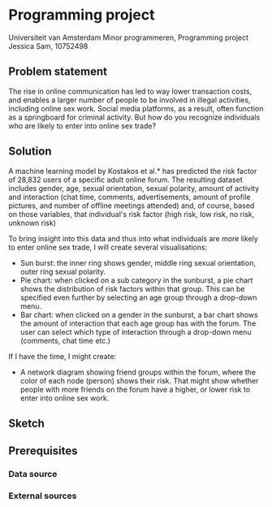 # Programming project

Universiteit van Amsterdam 
Minor programmeren, Programming project
Jessica Sam, 10752498

## Problem statement
The rise in online communication has led to way lower transaction costs, and enables a larger number of people to be involved in illegal activities, including online sex work. Social media platforms, as a result, often function as a springboard for criminal activity. 
But how do you recognize individuals who are likely to enter into online sex trade? 

## Solution
A machine learning model by Kostakos et al.* has predicted the risk factor of 28,832 users of a specific adult online forum. The resulting dataset includes gender, age, sexual orientation, sexual polarity, amount of activity and interaction (chat time, comments, advertisements, amount of profile pictures, and number of offline meetings attended) and, of course, based on those variables, that individual's risk factor (high risk, low risk, no risk, unknown risk)

To bring insight into this data and thus into what individuals are more likely to enter online sex trade, I will create several visualisations: 
- Sun burst: the inner ring shows gender, middle ring sexual orientation, outer ring sexual polarity.
- Pie chart: when clicked on a sub category in the sunburst, a pie chart shows the distribution of risk factors within that group. This can be specified even further by selecting an age group through a drop-down menu. 
- Bar chart: when clicked on a gender in the sunburst, a bar chart shows the amount of interaction that each age group has with the forum. The user can select which type of interaction through a drop-down menu (comments, chat time etc.)

If I have the time, I might create:
- A network diagram showing friend groups within the forum, where the color of each node (person) shows their risk. That might show whether people with more friends on the forum have a higher, or lower risk to enter into online sex work.

## Sketch



## Prerequisites

### Data source

### External sources
